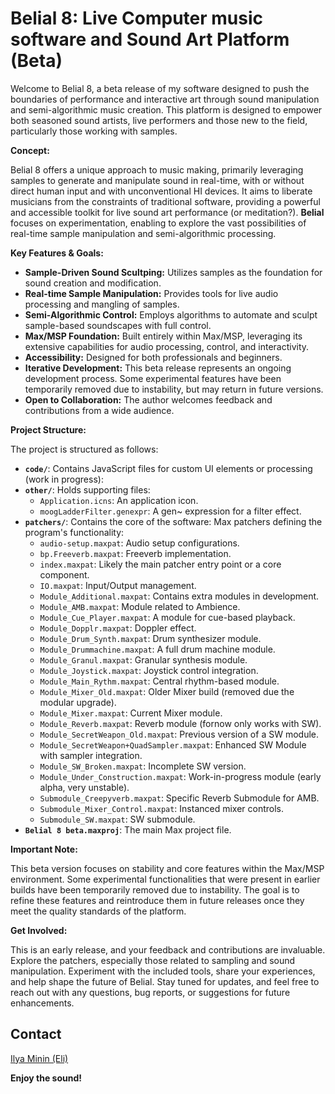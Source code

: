 # Belial 8: Live Computer music software and Sound Art Platform (Beta)

Welcome to Belial 8, a beta release of my software designed to push the boundaries of performance and interactive art through sound manipulation and semi-algorithmic music creation. This platform is designed to empower both seasoned sound artists, live performers and those new to the field, particularly those working with samples.

**Concept:**

Belial 8 offers a unique approach to music making, primarily leveraging samples to generate and manipulate sound in real-time, with or without direct human input and with unconventional HI devices.  It aims to liberate musicians from the constraints of traditional software, providing a powerful and accessible toolkit for live sound art performance (or meditation?). 
**Belial** focuses on experimentation, enabling to explore the vast possibilities of real-time sample manipulation and semi-algorithmic processing.

**Key Features & Goals:**

*   **Sample-Driven Sound Scultping:**  Utilizes samples as the foundation for sound creation and modification.
*   **Real-time Sample Manipulation:**  Provides tools for live audio processing and mangling of samples.
*   **Semi-Algorithmic Control:** Employs algorithms to automate and sculpt sample-based soundscapes with full  control.
*   **Max/MSP Foundation:**  Built entirely within Max/MSP, leveraging its extensive capabilities for audio processing, control, and interactivity.
*   **Accessibility:** Designed for both professionals and beginners.
*   **Iterative Development:**  This beta release represents an ongoing development process. Some experimental features have been temporarily removed due to instability, but may return in future versions.
*   **Open to Collaboration:**  The author welcomes feedback and contributions from a wide audience.

**Project Structure:**

The project is structured as follows:

*   **`code/`**:  Contains JavaScript files for custom UI elements or processing (work in progress):
*   **`other/`**:  Holds supporting files:
    *   `Application.icns`: An application icon.
    *   `moogLadderFilter.genexpr`: A gen~ expression for a filter effect.
*   **`patchers/`**: Contains the core of the software: Max patchers defining the program's functionality:
    *   `audio-setup.maxpat`: Audio setup configurations.
    *   `bp.Freeverb.maxpat`:  Freeverb implementation.
    *   `index.maxpat`: Likely the main patcher entry point or a core component.
    *   `IO.maxpat`: Input/Output management.
    *   `Module_Additional.maxpat`: Contains extra modules in development.
    *   `Module_AMB.maxpat`: Module related to Ambience.
    *   `Module_Cue_Player.maxpat`: A module for cue-based playback.
    *   `Module_Dopplr.maxpat`: Doppler effect.
    *   `Module_Drum_Synth.maxpat`: Drum synthesizer module.
    *   `Module_Drummachine.maxpat`: A full drum machine module.
    *   `Module_Granul.maxpat`: Granular synthesis module.
    *   `Module_Joystick.maxpat`: Joystick control integration.
    *   `Module_Main_Rythm.maxpat`: Central rhythm-based module.
    *   `Module_Mixer_Old.maxpat`: Older Mixer build (removed due the modular upgrade).
    *   `Module_Mixer.maxpat`: Current Mixer module.
    *   `Module_Reverb.maxpat`: Reverb module (fornow only works with SW).
    *   `Module_SecretWeapon_Old.maxpat`: Previous version of a SW module.
    *   `Module_SecretWeapon+QuadSampler.maxpat`: Enhanced SW Module with sampler integration.
    *   `Module_SW_Broken.maxpat`: Incomplete SW version.
    *   `Module_Under_Construction.maxpat`: Work-in-progress module (early alpha, very unstable).
    *   `Submodule_Creepyverb.maxpat`: Specific Reverb Submodule for AMB.
    *   `Submodule_Mixer_Control.maxpat`: Instanced mixer controls.
    *   `Submodule_SW.maxpat`: SW submodule.
*   **`Belial 8 beta.maxproj`**: The main Max project file.

**Important Note:**

This beta version focuses on stability and core features within the Max/MSP environment.  Some experimental functionalities that were present in earlier builds have been temporarily removed due to instability.  The goal is to refine these features and reintroduce them in future releases once they meet the quality standards of the platform.

**Get Involved:**

This is an early release, and your feedback and contributions are invaluable.  Explore the patchers, especially those related to sampling and sound manipulation. Experiment with the included tools, share your experiences, and help shape the future of Belial.  Stay tuned for updates, and feel free to reach out with any questions, bug reports, or suggestions for future enhancements.

## Contact

[Ilya Minin (Eli)](https://t.me/eli_adams)

**Enjoy the sound!**
